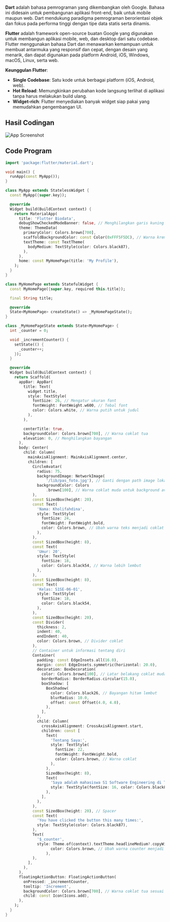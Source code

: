 **Dart** adalah bahasa pemrograman yang dikembangkan oleh Google. Bahasa ini didesain untuk pembangunan aplikasi front-end, baik untuk mobile maupun web. Dart mendukung paradigma pemrograman berorientasi objek dan fokus pada performa tinggi dengan tipe data statis serta dinamis.

**Flutter** adalah framework open-source buatan Google yang digunakan untuk membangun aplikasi mobile, web, dan desktop dari satu codebase. Flutter menggunakan bahasa Dart dan menawarkan kemampuan untuk membuat antarmuka yang responsif dan cepat, dengan desain yang menarik, dan dapat digunakan pada platform Android, iOS, Windows, macOS, Linux, serta web.

**Keunggulan Flutter**:
- **Single Codebase**: Satu kode untuk berbagai platform (iOS, Android, web).
- **Hot Reload**: Memungkinkan perubahan kode langsung terlihat di aplikasi tanpa harus melakukan build ulang.
- **Widget-rich**: Flutter menyediakan banyak widget siap pakai yang memudahkan pengembangan UI.

## Hasil Codingan
![App Screenshot](/Screenshot.png)

## Code Program
```dart
import 'package:flutter/material.dart';

void main() {
  runApp(const MyApp());
}

class MyApp extends StatelessWidget {
  const MyApp({super.key});

  @override
  Widget build(BuildContext context) {
    return MaterialApp(
      title: 'Flutter Biodata',
      debugShowCheckedModeBanner: false, // Menghilangkan garis kuning debug
      theme: ThemeData(
        primaryColor: Colors.brown[700],
        scaffoldBackgroundColor: const Color(0xFFF5F5DC), // Warna krem
        textTheme: const TextTheme(
          bodyMedium: TextStyle(color: Colors.black87),
        ),
      ),
      home: const MyHomePage(title: 'My Profile'),
    );
  }
}

class MyHomePage extends StatefulWidget {
  const MyHomePage({super.key, required this.title});

  final String title;

  @override
  State<MyHomePage> createState() => _MyHomePageState();
}

class _MyHomePageState extends State<MyHomePage> {
  int _counter = 0;

  void _incrementCounter() {
    setState(() {
      _counter++;
    });
  }

  @override
  Widget build(BuildContext context) {
    return Scaffold(
      appBar: AppBar(
        title: Text(
          widget.title,
          style: TextStyle(
            fontSize: 26, // Mengatur ukuran font
            fontWeight: FontWeight.w600, // Tebal font
            color: Colors.white, // Warna putih untuk judul
          ),
        ),

        centerTitle: true,
        backgroundColor: Colors.brown[700], // Warna coklat tua
        elevation: 0, // Menghilangkan bayangan
      ),
      body: Center(
        child: Column(
          mainAxisAlignment: MainAxisAlignment.center,
          children: [
            CircleAvatar(
              radius: 75,
              backgroundImage: NetworkImage(
                  '/lib/pas_foto.jpg'), // Ganti dengan path image lokal
              backgroundColor: Colors
                  .brown[100], // Warna coklat muda untuk background avatar
            ),
            const SizedBox(height: 20),
            const Text(
              'Nama: Kholifahdina',
              style: TextStyle(
                fontSize: 24,
                fontWeight: FontWeight.bold,
                color: Colors.brown, // Ubah warna teks menjadi coklat
              ),
            ),
            const SizedBox(height: 8),
            const Text(
              'Umur: 20',
              style: TextStyle(
                fontSize: 18,
                color: Colors.black54, // Warna lebih lembut
              ),
            ),
            const SizedBox(height: 8),
            const Text(
              'Kelas: S1SE-06-01',
              style: TextStyle(
                fontSize: 18,
                color: Colors.black54,
              ),
            ),
            const SizedBox(height: 20),
            const Divider(
              thickness: 2,
              indent: 40,
              endIndent: 40,
              color: Colors.brown, // Divider coklat
            ),
            // Container untuk informasi tentang diri
            Container(
              padding: const EdgeInsets.all(16.0),
              margin: const EdgeInsets.symmetric(horizontal: 20.0),
              decoration: BoxDecoration(
                color: Colors.brown[100], // Latar belakang coklat muda
                borderRadius: BorderRadius.circular(15.0),
                boxShadow: [
                  BoxShadow(
                    color: Colors.black26, // Bayangan hitam lembut
                    blurRadius: 10.0,
                    offset: const Offset(4.0, 4.0),
                  ),
                ],
              ),
              child: Column(
                crossAxisAlignment: CrossAxisAlignment.start,
                children: const [
                  Text(
                    'Tentang Saya:',
                    style: TextStyle(
                      fontSize: 22,
                      fontWeight: FontWeight.bold,
                      color: Colors.brown, // Warna coklat
                    ),
                  ),
                  SizedBox(height: 8),
                  Text(
                    'Saya adalah mahasiswa S1 Software Engineering di Telkom University Purwokerto yang kini berada di semester 5. Saat ini, saya telah mempelajari dasar-dasar pengembangan perangkat lunak dan tengah mendalami materi lebih lanjut terkait rekayasa perangkat lunak untuk mempersiapkan diri menuju dunia profesional.',
                    style: TextStyle(fontSize: 16, color: Colors.black87),
                  ),
                ],
              ),
            ),
            const SizedBox(height: 20), // Spacer
            const Text(
              'You have clicked the button this many times:',
              style: TextStyle(color: Colors.black87),
            ),
            Text(
              '$_counter',
              style: Theme.of(context).textTheme.headlineMedium?.copyWith(
                    color: Colors.brown, // Ubah warna counter menjadi coklat
                  ),
            ),
          ],
        ),
      ),
      floatingActionButton: FloatingActionButton(
        onPressed: _incrementCounter,
        tooltip: 'Increment',
        backgroundColor: Colors.brown[700], // Warna coklat tua sesuai tema
        child: const Icon(Icons.add),
      ),
    );
  }
}
